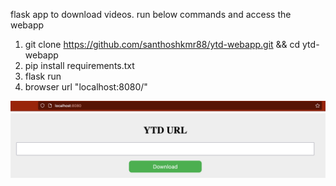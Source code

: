 flask app to download videos. run below commands and access the webapp 

1. git clone https://github.com/santhoshkmr88/ytd-webapp.git && cd ytd-webapp
2. pip install requirements.txt
3. flask run
4. browser url "localhost:8080/"

![img.png](img.png)